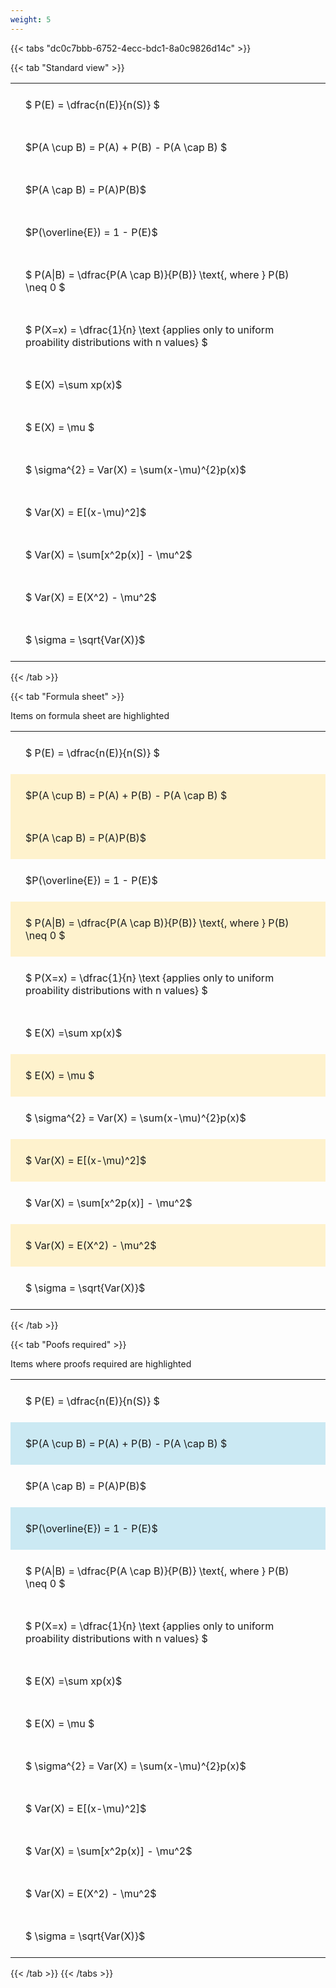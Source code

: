 ```yaml
---
weight: 5
---
```


{{< tabs "dc0c7bbb-6752-4ecc-bdc1-8a0c9826d14c" >}}

{{< tab "Standard view" >}}

<style type="text/css">
#T_414aa th.col_heading {
  text-align: left;
  font-size: 1em;
}
#T_414aa td {
  text-align: left;
  font-size: 1em;
  padding: 1.5em;
}
</style>
<table id="T_414aa">
  <thead>
  </thead>
  <tbody>
    <tr>
      <td id="T_414aa_row0_col0" class="data row0 col0" >$ P(E) = \dfrac{n(E)}{n(S)} $</td>
    </tr>
    <tr>
      <td id="T_414aa_row1_col0" class="data row1 col0" >$P(A \cup B) = P(A) + P(B) - P(A \cap B) $</td>
    </tr>
    <tr>
      <td id="T_414aa_row2_col0" class="data row2 col0" >$P(A \cap B)  = P(A)P(B)$</td>
    </tr>
    <tr>
      <td id="T_414aa_row3_col0" class="data row3 col0" >$P(\overline{E}) = 1 - P(E)$</td>
    </tr>
    <tr>
      <td id="T_414aa_row4_col0" class="data row4 col0" >$ P(A|B) = \dfrac{P(A \cap B)}{P(B)} \text{, where } P(B) \neq 0 $</td>
    </tr>
    <tr>
      <td id="T_414aa_row5_col0" class="data row5 col0" >$ P(X=x) =  \dfrac{1}{n} 
\text {applies only to uniform proability distributions with n values} $</td>
    </tr>
    <tr>
      <td id="T_414aa_row6_col0" class="data row6 col0" >$ E(X) =\sum xp(x)$</td>
    </tr>
    <tr>
      <td id="T_414aa_row7_col0" class="data row7 col0" >$ E(X) = \mu $</td>
    </tr>
    <tr>
      <td id="T_414aa_row8_col0" class="data row8 col0" >$ \sigma^{2} = Var(X) = \sum(x-\mu)^{2}p(x)$</td>
    </tr>
    <tr>
      <td id="T_414aa_row9_col0" class="data row9 col0" >$ Var(X) = E[(x-\mu)^2]$</td>
    </tr>
    <tr>
      <td id="T_414aa_row10_col0" class="data row10 col0" >$ Var(X) = \sum[x^2p(x)] - \mu^2$</td>
    </tr>
    <tr>
      <td id="T_414aa_row11_col0" class="data row11 col0" >$ Var(X) = E(X^2) - \mu^2$</td>
    </tr>
    <tr>
      <td id="T_414aa_row12_col0" class="data row12 col0" >$ \sigma = \sqrt{Var(X)}$</td>
    </tr>
  </tbody>
</table>
{{< /tab >}}

{{< tab "Formula sheet" >}}

Items on formula sheet are highlighted 
<br>
<style type="text/css">
#T_be831 th.col_heading {
  text-align: left;
  font-size: 1em;
}
#T_be831 td {
  text-align: left;
  font-size: 1em;
  padding: 1.5em;
}
#T_be831_row0_col0, #T_be831_row3_col0, #T_be831_row5_col0, #T_be831_row6_col0, #T_be831_row8_col0, #T_be831_row10_col0, #T_be831_row12_col0 {
  background-color: rgba(0,0,0,0);
}
#T_be831_row1_col0, #T_be831_row2_col0, #T_be831_row4_col0, #T_be831_row7_col0, #T_be831_row9_col0, #T_be831_row11_col0 {
  background-color: rgba(255,194,10, 0.2);
}
</style>
<table id="T_be831">
  <thead>
  </thead>
  <tbody>
    <tr>
      <td id="T_be831_row0_col0" class="data row0 col0" >$ P(E) = \dfrac{n(E)}{n(S)} $</td>
    </tr>
    <tr>
      <td id="T_be831_row1_col0" class="data row1 col0" >$P(A \cup B) = P(A) + P(B) - P(A \cap B) $</td>
    </tr>
    <tr>
      <td id="T_be831_row2_col0" class="data row2 col0" >$P(A \cap B)  = P(A)P(B)$</td>
    </tr>
    <tr>
      <td id="T_be831_row3_col0" class="data row3 col0" >$P(\overline{E}) = 1 - P(E)$</td>
    </tr>
    <tr>
      <td id="T_be831_row4_col0" class="data row4 col0" >$ P(A|B) = \dfrac{P(A \cap B)}{P(B)} \text{, where } P(B) \neq 0 $</td>
    </tr>
    <tr>
      <td id="T_be831_row5_col0" class="data row5 col0" >$ P(X=x) =  \dfrac{1}{n} 
\text {applies only to uniform proability distributions with n values} $</td>
    </tr>
    <tr>
      <td id="T_be831_row6_col0" class="data row6 col0" >$ E(X) =\sum xp(x)$</td>
    </tr>
    <tr>
      <td id="T_be831_row7_col0" class="data row7 col0" >$ E(X) = \mu $</td>
    </tr>
    <tr>
      <td id="T_be831_row8_col0" class="data row8 col0" >$ \sigma^{2} = Var(X) = \sum(x-\mu)^{2}p(x)$</td>
    </tr>
    <tr>
      <td id="T_be831_row9_col0" class="data row9 col0" >$ Var(X) = E[(x-\mu)^2]$</td>
    </tr>
    <tr>
      <td id="T_be831_row10_col0" class="data row10 col0" >$ Var(X) = \sum[x^2p(x)] - \mu^2$</td>
    </tr>
    <tr>
      <td id="T_be831_row11_col0" class="data row11 col0" >$ Var(X) = E(X^2) - \mu^2$</td>
    </tr>
    <tr>
      <td id="T_be831_row12_col0" class="data row12 col0" >$ \sigma = \sqrt{Var(X)}$</td>
    </tr>
  </tbody>
</table>
{{< /tab >}}

{{< tab "Poofs required" >}}

Items where proofs required are highlighted 
<br>
<style type="text/css">
#T_decb9 th.col_heading {
  text-align: left;
  font-size: 1em;
}
#T_decb9 td {
  text-align: left;
  font-size: 1em;
  padding: 1.5em;
}
#T_decb9_row0_col0, #T_decb9_row2_col0, #T_decb9_row4_col0, #T_decb9_row5_col0, #T_decb9_row6_col0, #T_decb9_row7_col0, #T_decb9_row8_col0, #T_decb9_row9_col0, #T_decb9_row10_col0, #T_decb9_row11_col0, #T_decb9_row12_col0 {
  background-color: rgba(0,0,0,0);
}
#T_decb9_row1_col0, #T_decb9_row3_col0 {
  background-color: rgba(0,150,200, 0.2);
}
</style>
<table id="T_decb9">
  <thead>
  </thead>
  <tbody>
    <tr>
      <td id="T_decb9_row0_col0" class="data row0 col0" >$ P(E) = \dfrac{n(E)}{n(S)} $</td>
    </tr>
    <tr>
      <td id="T_decb9_row1_col0" class="data row1 col0" >$P(A \cup B) = P(A) + P(B) - P(A \cap B) $</td>
    </tr>
    <tr>
      <td id="T_decb9_row2_col0" class="data row2 col0" >$P(A \cap B)  = P(A)P(B)$</td>
    </tr>
    <tr>
      <td id="T_decb9_row3_col0" class="data row3 col0" >$P(\overline{E}) = 1 - P(E)$</td>
    </tr>
    <tr>
      <td id="T_decb9_row4_col0" class="data row4 col0" >$ P(A|B) = \dfrac{P(A \cap B)}{P(B)} \text{, where } P(B) \neq 0 $</td>
    </tr>
    <tr>
      <td id="T_decb9_row5_col0" class="data row5 col0" >$ P(X=x) =  \dfrac{1}{n} 
\text {applies only to uniform proability distributions with n values} $</td>
    </tr>
    <tr>
      <td id="T_decb9_row6_col0" class="data row6 col0" >$ E(X) =\sum xp(x)$</td>
    </tr>
    <tr>
      <td id="T_decb9_row7_col0" class="data row7 col0" >$ E(X) = \mu $</td>
    </tr>
    <tr>
      <td id="T_decb9_row8_col0" class="data row8 col0" >$ \sigma^{2} = Var(X) = \sum(x-\mu)^{2}p(x)$</td>
    </tr>
    <tr>
      <td id="T_decb9_row9_col0" class="data row9 col0" >$ Var(X) = E[(x-\mu)^2]$</td>
    </tr>
    <tr>
      <td id="T_decb9_row10_col0" class="data row10 col0" >$ Var(X) = \sum[x^2p(x)] - \mu^2$</td>
    </tr>
    <tr>
      <td id="T_decb9_row11_col0" class="data row11 col0" >$ Var(X) = E(X^2) - \mu^2$</td>
    </tr>
    <tr>
      <td id="T_decb9_row12_col0" class="data row12 col0" >$ \sigma = \sqrt{Var(X)}$</td>
    </tr>
  </tbody>
</table>
{{< /tab >}}
{{< /tabs >}}